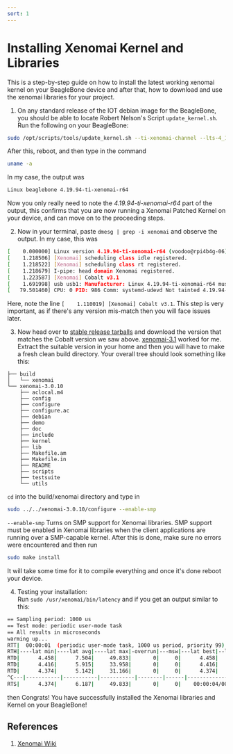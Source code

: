```yaml
---
sort: 1
---
```


# Installing Xenomai Kernel and Libraries

This is a step-by-step guide on how to install the latest working xenomai kernel on your BeagleBone device and after that, how to download and use the xenomai libraries for your project. 

1. On any standard release of the IOT debian image for the BeagleBone, you should be able to locate Robert Nelson's Script `update_kernel.sh`. Run the following on your BeagleBone:
```sh
sudo /opt/scripts/tools/update_kernel.sh --ti-xenomai-channel --lts-4_19
```
After this, reboot, and then type in the command 
```sh
uname -a
```
In my case, the output was
```sh
Linux beaglebone 4.19.94-ti-xenomai-r64
```
Now you only really need to note the _4.19.94-ti-xenomai-r64_ part of the output, this confirms that you are now running a Xenomai Patched Kernel on your device, and can move on to the proceeding steps. 

2. Now in your terminal, paste ```dmesg | grep -i xenomai``` and observe the output. In my case, this was
```sh
[    0.000000] Linux version 4.19.94-ti-xenomai-r64 (voodoo@rpi4b4g-06) (gcc version 8.3.0 (Debian 8.3.0-6)) #1buster SMP PREEMPT Sat May 22 01:02:28 UTC 2021
[    1.218506] [Xenomai] scheduling class idle registered.
[    1.218522] [Xenomai] scheduling class rt registered.
[    1.218679] I-pipe: head domain Xenomai registered.
[    1.223587] [Xenomai] Cobalt v3.1
[    1.691998] usb usb1: Manufacturer: Linux 4.19.94-ti-xenomai-r64 musb-hcd
[   79.501460] CPU: 0 PID: 986 Comm: systemd-udevd Not tainted 4.19.94-ti-xenomai-r64 #1buster
```
Here, note the line `[    1.110019] [Xenomai] Cobalt v3.1`. This step is very important, as if there's any version mis-match then you will face issues later.

3. Now head over to [stable release tarballs](https://xenomai.org/downloads/xenomai/stable/) and download the version that matches the Cobalt version we saw above. [xenomai-3.1](https://xenomai.org/downloads/xenomai/stable/xenomai-3.1.tar.bz2) worked for me.
Extract the suitable version in your home and then you will have to make a fresh clean build directory. Your overall tree should look something like this: 
```
├── build
│   └── xenomai
└── xenomai-3.0.10
    ├── aclocal.m4
    ├── config
    ├── configure
    ├── configure.ac
    ├── debian
    ├── demo
    ├── doc
    ├── include
    ├── kernel
    ├── lib
    ├── Makefile.am
    ├── Makefile.in
    ├── README
    ├── scripts
    ├── testsuite
    └── utils
```
`cd` into the build/xenomai directory and type in 
```sh
sudo ../../xenomai-3.0.10/configure --enable-smp
```
`--enable-smp` Turns on SMP support for Xenomai libraries. SMP support must be enabled in Xenomai libraries when the
client applications are running over a SMP-capable kernel. After this is done, make sure no errors were encountered and then run 
```sh
sudo make install
```
It will take some time for it to compile everything and once it's done reboot your device. 

4. Testing your installation: <br>
Run `sudo /usr/xenomai/bin/latency` and if you get an output similar to this:
```sh
== Sampling period: 1000 us
== Test mode: periodic user-mode task
== All results in microseconds
warming up...
RTT|  00:00:01  (periodic user-mode task, 1000 us period, priority 99)
RTH|----lat min|----lat avg|----lat max|-overrun|---msw|---lat best|--lat worst
RTD|      4.458|      7.504|     49.833|       0|     0|      4.458|     49.833
RTD|      4.416|      5.915|     33.958|       0|     0|      4.416|     49.833
RTD|      4.374|      5.142|     31.166|       0|     0|      4.374|     49.833
^C---|-----------|-----------|-----------|--------|------|-------------------------
RTS|      4.374|      6.187|     49.833|       0|     0|    00:00:04/00:00:04
```
then Congrats! You have successfully installed the Xenomai libraries and Kernel on your BeagleBone! 

## References 

1. [Xenomai Wiki](https://source.denx.de/Xenomai/xenomai/-/wikis/Installing_Xenomai_3#library-install)
